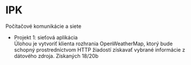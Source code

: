 # IPK
Počítačové komunikácie a siete
- Projekt 1: sieťová aplikácia  
Úlohou je vytvoriť klienta rozhrania OpenWeatherMap, ktorý bude schopný prostredníctvom HTTP žiadostí získavať vybrané informácie z dátového zdroja.
Získaných 18/20b
